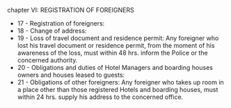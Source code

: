 chapter VI: REGISTRATION OF FOREIGNERS

<ul>
			<li>17 - Registration of foreigners: <ul>
			</ul></li>			<li>18 - Change of address: <ul>
			</ul></li>			<li>19 - Loss of travel document and residence permit: Any foreigner who lost his travel document or residence permit, from the moment of his awareness of the loss, must within 48 hrs. inform the Police or the concerned authority.<ul>
			</ul></li>			<li>20 - Obligations and duties of Hotel Managers and boarding houses owners and houses leased to guests: <ul>
			</ul></li>			<li>21 - Obligations of other foreigners: Any foreigner who takes up room in a place other than those registered Hotels and boarding houses, must within 24 hrs. supply his address to the concerned office.<ul>
			</ul></li></ul>